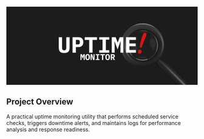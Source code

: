 ![Uptime Monitor Banner](resources/uptime-monitor-banner.png)

## Project Overview

A practical uptime monitoring utility that performs scheduled service checks, triggers downtime alerts, and maintains logs for performance analysis and response readiness.
